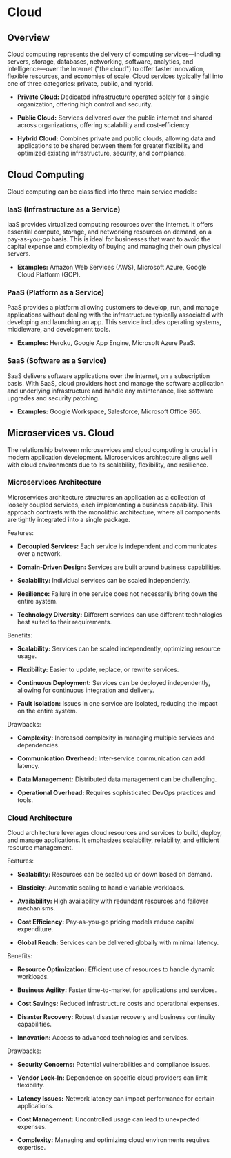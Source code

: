# Cloud

## Overview

Cloud computing represents the delivery of computing services—including servers, storage, databases, networking, software, analytics, and intelligence—over the Internet ("the cloud") to offer faster innovation, flexible resources, and economies of scale. Cloud services typically fall into one of three categories: private, public, and hybrid.

- **Private Cloud:** Dedicated infrastructure operated solely for a single organization, offering high control and security.

- **Public Cloud:** Services delivered over the public internet and shared across organizations, offering scalability and cost-efficiency.

- **Hybrid Cloud:** Combines private and public clouds, allowing data and applications to be shared between them for greater flexibility and optimized existing infrastructure, security, and compliance.

## Cloud Computing

Cloud computing can be classified into three main service models:

### IaaS (Infrastructure as a Service)

IaaS provides virtualized computing resources over the internet. It offers essential compute, storage, and networking resources on demand, on a pay-as-you-go basis. This is ideal for businesses that want to avoid the capital expense and complexity of buying and managing their own physical servers.

- **Examples:** Amazon Web Services (AWS), Microsoft Azure, Google Cloud Platform (GCP).

### PaaS (Platform as a Service)

PaaS provides a platform allowing customers to develop, run, and manage applications without dealing with the infrastructure typically associated with developing and launching an app. This service includes operating systems, middleware, and development tools.

- **Examples:** Heroku, Google App Engine, Microsoft Azure PaaS.

### SaaS (Software as a Service)

SaaS delivers software applications over the internet, on a subscription basis. With SaaS, cloud providers host and manage the software application and underlying infrastructure and handle any maintenance, like software upgrades and security patching.

- **Examples:** Google Workspace, Salesforce, Microsoft Office 365.

## Microservices vs. Cloud

The relationship between microservices and cloud computing is crucial in modern application development. Microservices architecture aligns well with cloud environments due to its scalability, flexibility, and resilience.

### Microservices Architecture

Microservices architecture structures an application as a collection of loosely coupled services, each implementing a business capability. This approach contrasts with the monolithic architecture, where all components are tightly integrated into a single package.

Features:

- **Decoupled Services:** Each service is independent and communicates over a network.

- **Domain-Driven Design:** Services are built around business capabilities.

- **Scalability:** Individual services can be scaled independently.

- **Resilience:** Failure in one service does not necessarily bring down the entire system.

- **Technology Diversity:** Different services can use different technologies best suited to their requirements.

Benefits:

- **Scalability:** Services can be scaled independently, optimizing resource usage.

- **Flexibility:** Easier to update, replace, or rewrite services.

- **Continuous Deployment:** Services can be deployed independently, allowing for continuous integration and delivery.

- **Fault Isolation:** Issues in one service are isolated, reducing the impact on the entire system.

Drawbacks:

- **Complexity:** Increased complexity in managing multiple services and dependencies.

- **Communication Overhead:** Inter-service communication can add latency.

- **Data Management:** Distributed data management can be challenging.

- **Operational Overhead:** Requires sophisticated DevOps practices and tools.

### Cloud Architecture

Cloud architecture leverages cloud resources and services to build, deploy, and manage applications. It emphasizes scalability, reliability, and efficient resource management.

Features:

- **Scalability:** Resources can be scaled up or down based on demand.

- **Elasticity:** Automatic scaling to handle variable workloads.

- **Availability:** High availability with redundant resources and failover mechanisms.

- **Cost Efficiency:** Pay-as-you-go pricing models reduce capital expenditure.

- **Global Reach:** Services can be delivered globally with minimal latency.

Benefits:

- **Resource Optimization:** Efficient use of resources to handle dynamic workloads.

- **Business Agility:** Faster time-to-market for applications and services.

- **Cost Savings:** Reduced infrastructure costs and operational expenses.

- **Disaster Recovery:** Robust disaster recovery and business continuity capabilities.

- **Innovation:** Access to advanced technologies and services.

Drawbacks:

- **Security Concerns:** Potential vulnerabilities and compliance issues.

- **Vendor Lock-In:** Dependence on specific cloud providers can limit flexibility.

- **Latency Issues:** Network latency can impact performance for certain applications.

- **Cost Management:** Uncontrolled usage can lead to unexpected expenses.

- **Complexity:** Managing and optimizing cloud environments requires expertise.
